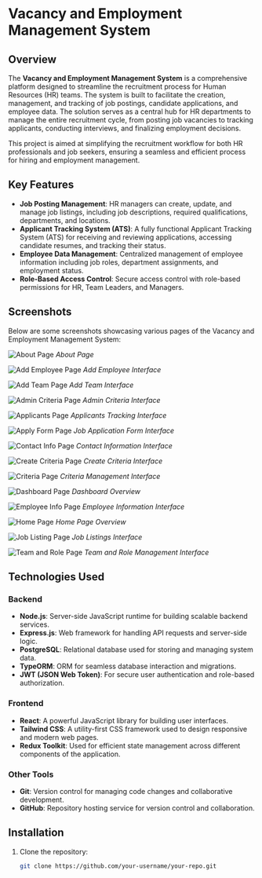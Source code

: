 # Vacancy and Employment Management System

## Overview

The **Vacancy and Employment Management System** is a comprehensive platform designed to streamline the recruitment process for Human Resources (HR) teams. The system is built to facilitate the creation, management, and tracking of job postings, candidate applications, and employee data. The solution serves as a central hub for HR departments to manage the entire recruitment cycle, from posting job vacancies to tracking applicants, conducting interviews, and finalizing employment decisions.

This project is aimed at simplifying the recruitment workflow for both HR professionals and job seekers, ensuring a seamless and efficient process for hiring and employment management.

## Key Features

- **Job Posting Management**: HR managers can create, update, and manage job listings, including job descriptions, required qualifications, departments, and locations.
- **Applicant Tracking System (ATS)**: A fully functional Applicant Tracking System (ATS) for receiving and reviewing applications, accessing candidate resumes, and tracking their status.
- **Employee Data Management**: Centralized management of employee information including job roles, department assignments, and employment status.
- **Role-Based Access Control**: Secure access control with role-based permissions for HR, Team Leaders, and Managers.

## Screenshots

Below are some screenshots showcasing various pages of the Vacancy and Employment Management System:

![About Page](./Front-End/assets/about.jpg)
*About Page*

![Add Employee Page](./Front-End/assets/add-employee.jpg)
*Add Employee Interface*

![Add Team Page](./Front-End/assets/add-team.jpg)
*Add Team Interface*

![Admin Criteria Page](./Front-End/assets/admin-criteria.jpg)
*Admin Criteria Interface*

![Applicants Page](./Front-End/assets/applicants.jpg)
*Applicants Tracking Interface*

![Apply Form Page](./Front-End/assets/apply-form.jpg)
*Job Application Form Interface*

![Contact Info Page](./Front-End/assets/contact-info.jpg)
*Contact Information Interface*

![Create Criteria Page](./Front-End/assets/create-criteria.jpg)
*Create Criteria Interface*

![Criteria Page](./Front-End/assets/criteria.jpg)
*Criteria Management Interface*

![Dashboard Page](./Front-End/assets/dashboard.jpg)
*Dashboard Overview*

![Employee Info Page](./Front-End/assets/employee-info.jpg)
*Employee Information Interface*

![Home Page](./Front-End/assets/home-page.jpg)
*Home Page Overview*

![Job Listing Page](./Front-End/assets/job-listing.jpg)
*Job Listings Interface*

![Team and Role Page](./Front-End/assets/team-and-role.jpg)
*Team and Role Management Interface*

## Technologies Used

### Backend
- **Node.js**: Server-side JavaScript runtime for building scalable backend services.
- **Express.js**: Web framework for handling API requests and server-side logic.
- **PostgreSQL**: Relational database used for storing and managing system data.
- **TypeORM**: ORM for seamless database interaction and migrations.
- **JWT (JSON Web Token)**: For secure user authentication and role-based authorization.

### Frontend
- **React**: A powerful JavaScript library for building user interfaces.
- **Tailwind CSS**: A utility-first CSS framework used to design responsive and modern web pages.
- **Redux Toolkit**: Used for efficient state management across different components of the application.

### Other Tools
- **Git**: Version control for managing code changes and collaborative development.
- **GitHub**: Repository hosting service for version control and collaboration.

## Installation

1. Clone the repository:
   ```bash
   git clone https://github.com/your-username/your-repo.git
